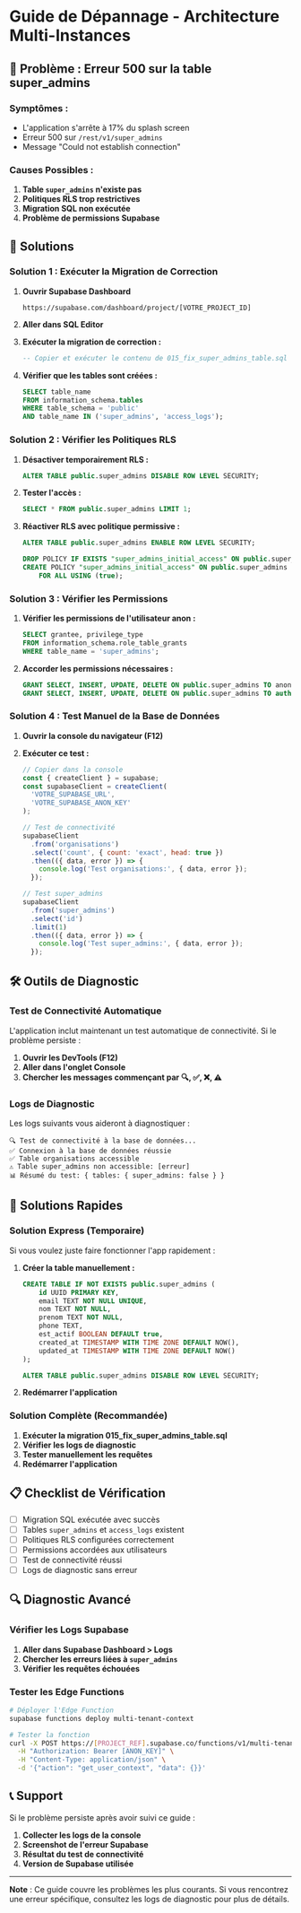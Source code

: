 # Guide de Dépannage - Architecture Multi-Instances

## 🚨 Problème : Erreur 500 sur la table super_admins

### **Symptômes :**
- L'application s'arrête à 17% du splash screen
- Erreur 500 sur `/rest/v1/super_admins`
- Message "Could not establish connection"

### **Causes Possibles :**

1. **Table `super_admins` n'existe pas**
2. **Politiques RLS trop restrictives**
3. **Migration SQL non exécutée**
4. **Problème de permissions Supabase**

## 🔧 Solutions

### **Solution 1 : Exécuter la Migration de Correction**

1. **Ouvrir Supabase Dashboard**
   ```
   https://supabase.com/dashboard/project/[VOTRE_PROJECT_ID]
   ```

2. **Aller dans SQL Editor**

3. **Exécuter la migration de correction :**
   ```sql
   -- Copier et exécuter le contenu de 015_fix_super_admins_table.sql
   ```

4. **Vérifier que les tables sont créées :**
   ```sql
   SELECT table_name
   FROM information_schema.tables
   WHERE table_schema = 'public'
   AND table_name IN ('super_admins', 'access_logs');
   ```

### **Solution 2 : Vérifier les Politiques RLS**

1. **Désactiver temporairement RLS :**
   ```sql
   ALTER TABLE public.super_admins DISABLE ROW LEVEL SECURITY;
   ```

2. **Tester l'accès :**
   ```sql
   SELECT * FROM public.super_admins LIMIT 1;
   ```

3. **Réactiver RLS avec politique permissive :**
   ```sql
   ALTER TABLE public.super_admins ENABLE ROW LEVEL SECURITY;

   DROP POLICY IF EXISTS "super_admins_initial_access" ON public.super_admins;
   CREATE POLICY "super_admins_initial_access" ON public.super_admins
       FOR ALL USING (true);
   ```

### **Solution 3 : Vérifier les Permissions**

1. **Vérifier les permissions de l'utilisateur anon :**
   ```sql
   SELECT grantee, privilege_type
   FROM information_schema.role_table_grants
   WHERE table_name = 'super_admins';
   ```

2. **Accorder les permissions nécessaires :**
   ```sql
   GRANT SELECT, INSERT, UPDATE, DELETE ON public.super_admins TO anon;
   GRANT SELECT, INSERT, UPDATE, DELETE ON public.super_admins TO authenticated;
   ```

### **Solution 4 : Test Manuel de la Base de Données**

1. **Ouvrir la console du navigateur (F12)**

2. **Exécuter ce test :**
   ```javascript
   // Copier dans la console
   const { createClient } = supabase;
   const supabaseClient = createClient(
     'VOTRE_SUPABASE_URL',
     'VOTRE_SUPABASE_ANON_KEY'
   );

   // Test de connectivité
   supabaseClient
     .from('organisations')
     .select('count', { count: 'exact', head: true })
     .then(({ data, error }) => {
       console.log('Test organisations:', { data, error });
     });

   // Test super_admins
   supabaseClient
     .from('super_admins')
     .select('id')
     .limit(1)
     .then(({ data, error }) => {
       console.log('Test super_admins:', { data, error });
     });
   ```

## 🛠️ Outils de Diagnostic

### **Test de Connectivité Automatique**

L'application inclut maintenant un test automatique de connectivité. Si le problème persiste :

1. **Ouvrir les DevTools (F12)**
2. **Aller dans l'onglet Console**
3. **Chercher les messages commençant par 🔍, ✅, ❌, ⚠️**

### **Logs de Diagnostic**

Les logs suivants vous aideront à diagnostiquer :

```
🔍 Test de connectivité à la base de données...
✅ Connexion à la base de données réussie
✅ Table organisations accessible
⚠️ Table super_admins non accessible: [erreur]
📊 Résumé du test: { tables: { super_admins: false } }
```

## 🚀 Solutions Rapides

### **Solution Express (Temporaire)**

Si vous voulez juste faire fonctionner l'app rapidement :

1. **Créer la table manuellement :**
   ```sql
   CREATE TABLE IF NOT EXISTS public.super_admins (
       id UUID PRIMARY KEY,
       email TEXT NOT NULL UNIQUE,
       nom TEXT NOT NULL,
       prenom TEXT NOT NULL,
       phone TEXT,
       est_actif BOOLEAN DEFAULT true,
       created_at TIMESTAMP WITH TIME ZONE DEFAULT NOW(),
       updated_at TIMESTAMP WITH TIME ZONE DEFAULT NOW()
   );

   ALTER TABLE public.super_admins DISABLE ROW LEVEL SECURITY;
   ```

2. **Redémarrer l'application**

### **Solution Complète (Recommandée)**

1. **Exécuter la migration 015_fix_super_admins_table.sql**
2. **Vérifier les logs de diagnostic**
3. **Tester manuellement les requêtes**
4. **Redémarrer l'application**

## 📋 Checklist de Vérification

- [ ] Migration SQL exécutée avec succès
- [ ] Tables `super_admins` et `access_logs` existent
- [ ] Politiques RLS configurées correctement
- [ ] Permissions accordées aux utilisateurs
- [ ] Test de connectivité réussi
- [ ] Logs de diagnostic sans erreur

## 🔍 Diagnostic Avancé

### **Vérifier les Logs Supabase**

1. **Aller dans Supabase Dashboard > Logs**
2. **Chercher les erreurs liées à `super_admins`**
3. **Vérifier les requêtes échouées**

### **Tester les Edge Functions**

```bash
# Déployer l'Edge Function
supabase functions deploy multi-tenant-context

# Tester la fonction
curl -X POST https://[PROJECT_REF].supabase.co/functions/v1/multi-tenant-context \
  -H "Authorization: Bearer [ANON_KEY]" \
  -H "Content-Type: application/json" \
  -d '{"action": "get_user_context", "data": {}}'
```

## 📞 Support

Si le problème persiste après avoir suivi ce guide :

1. **Collecter les logs de la console**
2. **Screenshot de l'erreur Supabase**
3. **Résultat du test de connectivité**
4. **Version de Supabase utilisée**

---

**Note** : Ce guide couvre les problèmes les plus courants. Si vous rencontrez une erreur spécifique, consultez les logs de diagnostic pour plus de détails.

